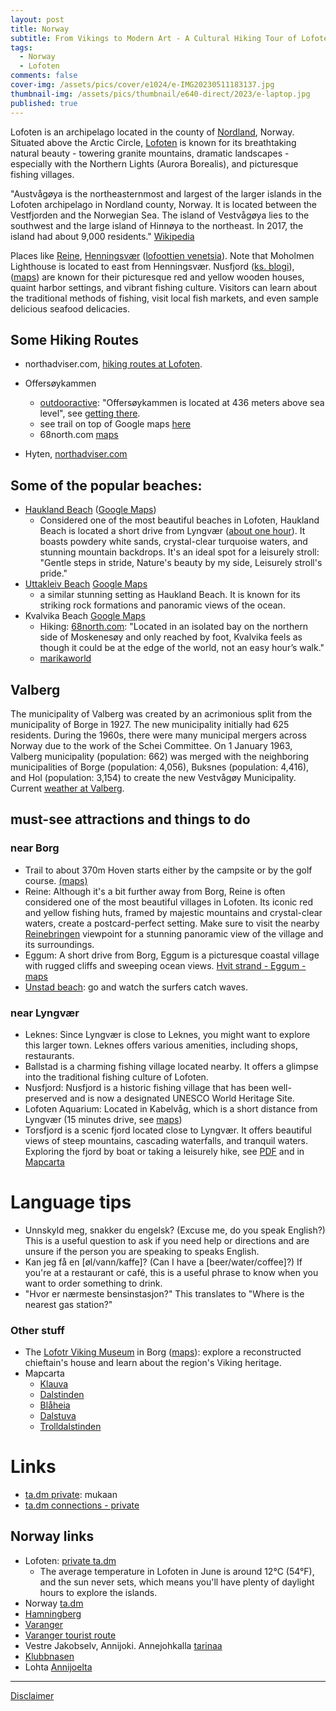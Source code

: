 ```yaml
---
layout: post
title: Norway
subtitle: From Vikings to Modern Art - A Cultural Hiking Tour of Lofoten
tags:
  - Norway
  - Lofoten
comments: false
cover-img: /assets/pics/cover/e1024/e-IMG20230511183137.jpg
thumbnail-img: /assets/pics/thumbnail/e640-direct/2023/e-laptop.jpg
published: true
---
```


Lofoten is an archipelago located in the county of [Nordland](https://en.wikipedia.org/wiki/Nordland), Norway. Situated above the Arctic Circle, [Lofoten](https://en.wikipedia.org/wiki/Lofoten) is known for its breathtaking natural beauty - towering granite mountains, dramatic landscapes - especially with the Northern Lights (Aurora Borealis), and picturesque fishing villages. 

"Austvågøya is the northeasternmost and largest of the larger islands in the Lofoten archipelago in Nordland county, Norway. It is located between the Vestfjorden and the Norwegian Sea. The island of Vestvågøya lies to the southwest and the large island of Hinnøya to the northeast. In 2017, the island had about 9,000 residents." [Wikipedia](https://en.wikipedia.org/wiki/Austv%C3%A5g%C3%B8y)

Places like [Reine](https://en.wikipedia.org/wiki/Reine), [Henningsvær](https://en.wikipedia.org/wiki/Henningsv%C3%A6r) ([lofoottien venetsia](https://matkallalahelletaikauas.wordpress.com/2020/07/02/henningsvaer-lofoottien-venetsia/)). Note that Moholmen Lighthouse is located to east from Henningsvær. Nusfjord ([ks. blogi](https://matkallalahelletaikauas.wordpress.com/2020/07/18/nusfjord-lofoottien-yksi-vanhimmista/)), ([maps](https://goo.gl/maps/JWKePJ3M3QAWGV4C7?coh=178571&entry=tt)) are known for their picturesque red and yellow wooden houses, quaint harbor settings, and vibrant fishing culture. Visitors can learn about the traditional methods of fishing, visit local fish markets, and even sample delicious seafood delicacies.

## Some Hiking Routes

- northadviser.com, [hiking routes at Lofoten](https://www.northadviser.com/home/hiking/?_sft_niva=lofoten).

- Offersøykammen
  - [outdooractive](https://www.outdooractive.com/en/route/hiking-route/lofoten/offersoykammen/56037340/): "Offersøykammen is located at 436 meters above sea level", see [getting there](https://www.outdooractive.com/en/route/hiking-route/lofoten/offersoykammen/56037340/#dmdtab=oax-tab4).
  - see trail on top of Google maps [here](https://www.northadviser.com/no/fjellturer/offersoykammen/)
  - 68north.com [maps](https://www.68north.com/lofoten-hikes/hiking-offersoykammen/)
- Hyten, [northadviser.com](https://www.northadviser.com/hikes/ryten-hike/)

## Some of the popular beaches:
-  [Haukland Beach](https://www.hauklandbeach.no/) ([Google Maps](https://goo.gl/maps/ZuN8LVViv1kwMQqq7?coh=178571&entry=tt))
   -  Considered one of the most beautiful beaches in Lofoten, Haukland Beach is located a short drive from Lyngvær ([about one hour](https://www.google.com/maps/dir/Lyngv%C3%A6r,+8313,+Norja/Haukland+Beach,+Uttakleivveien,+Leknes,+Norja/@68.2183837,13.7403417,11z/data=!3m1!4b1!4m14!4m13!1m5!1m1!1s0x45de791b74d2b953:0x1ac2990721573b93!2m2!1d14.2633172!2d68.2403969!1m5!1m1!1s0x45de0da5b5de86e3:0xc16fa329db8b549b!2m2!1d13.5287092!2d68.1986162!3e0?entry=ttu)). It boasts powdery white sands, crystal-clear turquoise waters, and stunning mountain backdrops. It's an ideal spot for a leisurely stroll: "Gentle steps in stride, Nature's beauty by my side, Leisurely stroll's pride."
-  [Uttakleiv Beach](https://visitlofoten.com/en/topic/uttakleiv-beach/) [Google Maps](https://goo.gl/maps/g4dxxjgz6PikrbaeA?coh=178571&entry=tt)
   -  a similar stunning setting as Haukland Beach. It is known for its striking rock formations and panoramic views of the ocean.
-  Kvalvika Beach [Google Maps](https://goo.gl/maps/HhWG1dNMJyNWYKpg7?coh=178571&entry=tt)
   -  Hiking: [68north.com](https://www.68north.com/lofoten-hikes/hiking-kvalvika-beach/): "Located in an isolated bay on the northern side of Moskenesøy and only reached by foot, Kvalvika feels as though it could be at the edge of the world, not an easy hour’s walk."
   -  [marikaworld](https://www.rantapallo.fi/marikaworld/2015/12/14/lofootit-kvalvika/)

## Valberg

The municipality of Valberg was created by an acrimonious split from the municipality of Borge in 1927. The new municipality initially had 625 residents. During the 1960s, there were many municipal mergers across Norway due to the work of the Schei Committee. On 1 January 1963, Valberg municipality (population: 662) was merged with the neighboring municipalities of Borge (population: 4,056), Buksnes (population: 4,416), and Hol (population: 3,154) to create the new Vestvågøy Municipality. Current [weather at Valberg](https://www.yr.no/en/forecast/daily-table/1-276546/Norway/Nordland/Vestv%C3%A5g%C3%B8y/Valberg).

## must-see attractions and things to do

### near Borg

- Trail to about 370m Hoven starts either by the campsite or by the golf course. [(maps)](https://goo.gl/maps/Z3FccYzH1fNu796d9?coh=178571&entry=tt)
- Reine: Although it's a bit further away from Borg, Reine is often considered one of the most beautiful villages in Lofoten. Its iconic red and yellow fishing huts, framed by majestic mountains and crystal-clear waters, create a postcard-perfect setting. Make sure to visit the nearby [Reinebringen](https://goo.gl/maps/RtSEsJsNFB5E8r43A?coh=178571&entry=tt) viewpoint for a stunning panoramic view of the village and its surroundings.
- Eggum: A short drive from Borg, Eggum is a picturesque coastal village with rugged cliffs and sweeping ocean views. [Hvit strand - Eggum - maps](https://goo.gl/maps/8x1H8wXncFhrV2b96?coh=178571&entry=tt)
- [Unstad beach](https://goo.gl/maps/14WHhFXzWQmhs9CS7?coh=178571&entry=tt): go and watch the surfers catch waves.

### near Lyngvær

- Leknes: Since Lyngvær is close to Leknes, you might want to explore this larger town. Leknes offers various amenities, including shops, restaurants.
- Ballstad is a charming fishing village located nearby. It offers a glimpse into the traditional fishing culture of Lofoten. 
- Nusfjord: Nusfjord is a historic fishing village that has been well-preserved and is now a designated UNESCO World Heritage Site.
- Lofoten Aquarium: Located in Kabelvåg, which is a short distance from Lyngvær (15 minutes drive, see [maps](https://goo.gl/maps/d2znBGVaaoUdizvWA?coh=178571&entry=tt))
- Torsfjord is a scenic fjord located close to Lyngvær. It offers beautiful views of steep mountains, cascading waterfalls, and tranquil waters. Exploring the fjord by boat or taking a leisurely hike, see [PDF](http://www.fredvang.info/images/visit_fredvang/lofoten-torsfjord-kvalvika-walk.pdf) and in [Mapcarta](https://mapcarta.com/18614112)

# Language tips

- Unnskyld meg, snakker du engelsk? (Excuse me, do you speak English?)
This is a useful question to ask if you need help or directions and are unsure if the person you are speaking to speaks English.
- Kan jeg få en [øl/vann/kaffe]? (Can I have a [beer/water/coffee]?)
If you're at a restaurant or café, this is a useful phrase to know when you want to order something to drink.
- "Hvor er nærmeste bensinstasjon?" This translates to "Where is the nearest gas station?"

### Other stuff

- The [Lofotr Viking Museum](https://www.lofotr.no/en/) in Borg ([maps](https://goo.gl/maps/hwcVVJ4aANBxpw7N7?coh=178571&entry=tt)): explore a reconstructed chieftain's house and learn about the region's Viking heritage.
- Mapcarta
  - [Klauva](https://mapcarta.com/31289782)
  - [Dalstinden](https://mapcarta.com/30820980)
  - [Blåheia](https://mapcarta.com/30633834)
  - [Dalstuva](https://mapcarta.com/30820832)
  - [Trolldalstinden](https://mapcarta.com/30820834)

# Links

- [ta.dm private](https://docs.google.com/spreadsheets/d/19BkGyPCeYUFju6qmrPmDd3s-zcD2MNX5jRguvoorb1c/edit?usp=sharing): mukaan
- [ta.dm connections - private](https://docs.google.com/document/d/1HAWVXDeNU1e4nwJc5xQNVkbxLoUgeIU85I9PJuDFjf8/edit?usp=sharing)

## Norway links

- Lofoten: [private ta.dm](https://docs.google.com/document/d/10h1bN0ps1jTwevLAY3xna2aFz1f0oruE2Y_yMWK2xRA/edit?usp=sharing)
  - The average temperature in Lofoten in June is around 12°C (54°F), and the sun never sets, which means you'll have plenty of daylight hours to explore the islands.
- Norway [ta.dm](https://talonendm.github.io/2022-07-11-lappland/)
- [Hamningberg](https://en.wikipedia.org/wiki/Hamningberg)
- [Varanger](https://www.visitgreaterarctic.com/varangerhalvoya-national-park/)
- [Varanger tourist route](https://stunningoutdoors.com/varanger-road-trip-norway/)
- Vestre Jakobselv, Annijoki. Annejohkalla [tarinaa](https://ffh.kuvat.fi/blog/155/annejohkalla/)
- [Klubbnasen](https://pohjanportti.wordpress.com/tag/klubbnasen/)
- Lohta [Annijoelta](http://pojatkalastaa.123kotisivu.fi/281587376)

---

[Disclaimer](https://talonendm.github.io/disclaimer)

